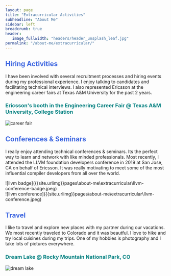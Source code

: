 ```yaml
---
layout: page
title: "Extracurricular Activities"
subheadline: "About Me"
sidebar: left
breadcrumb: true
header:
   image_fullwidth: "headers/header_unsplash_leaf.jpg"
permalink: "/about-me/extracurricular/"
---
```



<style>
        h2{
            color:royalblue;
        }
        h3{
            color:teal;
        }
</style>

## Hiring Activities
I have been involved with several recruitment processes and hiring events during my professional experience. I enjoy talking to candidates and facilitating technical interviews. I also represented Ericsson at the engineering career fairs at Texas A&M University for the past 2 years. 
### Ericsson's booth in the Engineering Career Fair @ Texas A&M University, College Station
![career fair]({{site.urlimg}}pages\about-me\extracurricular\career-fair.jpeg)

## Conferences & Seminars
I really enjoy attending technical conferences & seminars. Its the perfect way to learn and network with like minded professionals. Most recently, I attended the LLVM foundation developers conference in 2019 at San Jose, CA on behalf of Ericsson. It was really motivating to meet some of the most influential compiler developers from all over the world.

<div class="row">
<div class="column" markdown="1">
![llvm badge]({{site.urlimg}}pages\about-me\extracurricular\llvm-conference-badge.jpeg)
</div>
<div class="column" markdown="1">
![llvm conference]({{site.urlimg}}pages\about-me\extracurricular\llvm-conference.jpeg)
</div>
</div>

## Travel
I like to travel and explore new places with my partner during our vacations. We most recently traveled to Colorado and it was beautful. I love to hike and try local cuisines during my trips. One of my hobbies is photography and I take lots of pictures everywhere.
### Dream Lake @ Rocky Mountain National Park, CO
![dream lake]({{site.urlimg}}pages\about-me\extracurricular\dream-lake.jpeg)

